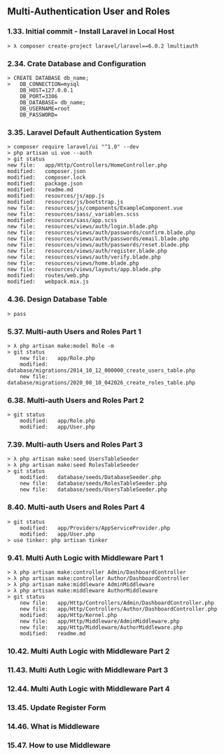 
## Multi-Authentication User and Roles


### 1.33. Initial commit - Install Laravel in Local Host
	> λ composer create-project laravel/laravel==6.0.2 lmultiauth

### 2.34. Crate Database and Configuration
	> CREATE DATABASE db_name;
	> 	DB_CONNECTION=mysql
		DB_HOST=127.0.0.1
		DB_PORT=3306
		DB_DATABASE= db_name;
		DB_USERNAME=root
		DB_PASSWORD=

### 3.35. Laravel Default Authentication System
	> composer require laravel/ui "^1.0" --dev
	> php artisan ui vue --auth
	> git status	
	new file:   app/Http/Controllers/HomeController.php            
	modified:   composer.json                                      
	modified:   composer.lock                                      
	modified:   package.json                                       
	modified:   readme.md                                          
	modified:   resources/js/app.js                                
	modified:   resources/js/bootstrap.js                          
	new file:   resources/js/components/ExampleComponent.vue       
	new file:   resources/sass/_variables.scss                     
	modified:   resources/sass/app.scss                            
	new file:   resources/views/auth/login.blade.php               
	new file:   resources/views/auth/passwords/confirm.blade.php   
	new file:   resources/views/auth/passwords/email.blade.php     
	new file:   resources/views/auth/passwords/reset.blade.php     
	new file:   resources/views/auth/register.blade.php            
	new file:   resources/views/auth/verify.blade.php              
	new file:   resources/views/home.blade.php                     
	new file:   resources/views/layouts/app.blade.php              
	modified:   routes/web.php                                     
	modified:   webpack.mix.js   

### 4.36. Design Database Table
	> pass

### 5.37. Multi-auth Users and Roles Part 1
	> λ php artisan make:model Role -m
	> git status
		new file:   app/Role.php
        modified:   database/migrations/2014_10_12_000000_create_users_table.php
        new file:   database/migrations/2020_08_10_042026_create_roles_table.php

### 6.38. Multi-auth Users and Roles Part 2
	> git status
	 	modified:   app/Role.php
        modified:   app/User.php

### 7.39. Multi-auth Users and Roles Part 3
	> λ php artisan make:seed UsersTableSeeder
	> λ php artisan make:seed RolesTableSeeder
	> git status
		modified:   database/seeds/DatabaseSeeder.php
        new file:   database/seeds/RolesTableSeeder.php
        new file:   database/seeds/UsersTableSeeder.php

### 8.40. Multi-auth Users and Roles Part 4
	> git status
		modified:   app/Providers/AppServiceProvider.php
        modified:   app/User.php
    > use tinker: php artisan tinker    

### 9.41. Multi Auth Logic with Middleware Part 1
	> λ php artisan make:controller Admin/DashboardController   
	> λ php artisan make:controller Author/DashboardController  
	> λ php artisan make:middleware AdminMiddleware             
	> λ php artisan make:middleware AuthorMiddleware            
	> git status
		new file:   app/Http/Controllers/Admin/DashboardController.php
        new file:   app/Http/Controllers/Author/DashboardController.php
        modified:   app/Http/Kernel.php
        new file:   app/Http/Middleware/AdminMiddleware.php
        new file:   app/Http/Middleware/AuthorMiddleware.php
        modified:   readme.md

### 10.42. Multi Auth Logic with Middleware Part 2


### 11.43. Multi Auth Logic with Middleware Part 3


### 12.44. Multi Auth Logic with Middleware Part 4


### 13.45. Update Register Form


### 14.46. What is Middleware


### 15.47. How to use Middleware
